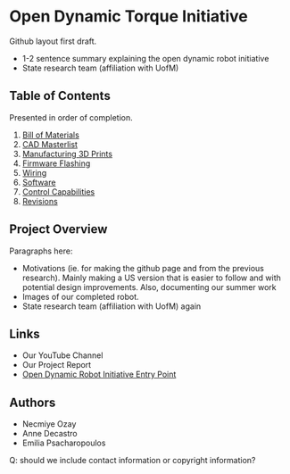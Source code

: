 # Open Dynamic Torque Initiative
Github layout first draft.
- 1-2 sentence summary explaining the open dynamic robot initiative
- State research team (affiliation with UofM)

## Table of Contents 
Presented in order of completion.
1. [Bill of Materials](https://github.com/EmiliaPsacharopoulos/Formatting/tree/main/Bill%20of%20Materials)
2. [CAD Masterlist](https://github.com/EmiliaPsacharopoulos/Formatting/tree/main/CAD%20Masterlist)
3. [Manufacturing 3D Prints](https://github.com/EmiliaPsacharopoulos/Formatting/tree/main/Manufacturing%203D%20Prints)
4. [Firmware Flashing](https://github.com/EmiliaPsacharopoulos/Formatting/tree/main/Firmware%20Flashing)
5. [Wiring](https://github.com/EmiliaPsacharopoulos/Formatting/tree/main/Wiring)
6. [Software](https://github.com/EmiliaPsacharopoulos/Formatting/tree/main/Software)
7. [Control Capabilities](https://github.com/EmiliaPsacharopoulos/Formatting/tree/main/Control%20Capabilities)
8. [Revisions](https://github.com/EmiliaPsacharopoulos/Formatting/tree/main/Revisions)

## Project Overview
Paragraphs here: 
- Motivations (ie. for making the github page and from the previous research). Mainly making a US version that is easier to follow and with potential design improvements. Also, documenting our summer work
- Images of our completed robot.
- State research team (affiliation with UofM) again

## Links
- Our YouTube Channel 
- Our Project Report
- [Open Dynamic Robot Initiative Entry Point](https://open-dynamic-robot-initiative.github.io/)

## Authors
- Necmiye Ozay
- Anne Decastro
- Emilia Psacharopoulos

Q: should we include contact information or copyright information?
